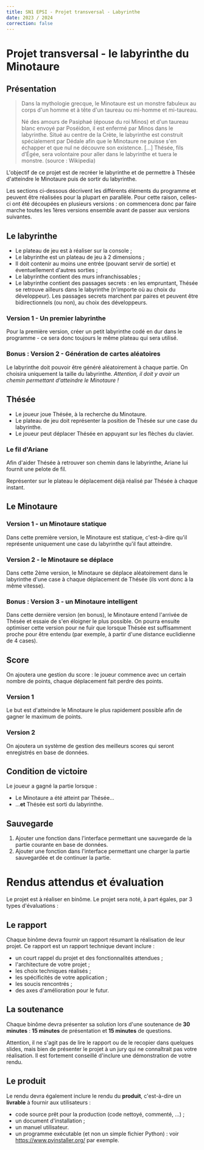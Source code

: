 ```yaml
---
title: SN1 EPSI - Projet transversal - Labyrinthe
date: 2023 / 2024
correction: false
---
```


# Projet transversal - le labyrinthe du Minotaure

## Présentation

> Dans la mythologie grecque, le Minotaure est un monstre fabuleux au corps d'un homme et à tête d'un taureau ou mi-homme et mi-taureau.
>
> Né des amours de Pasiphaé (épouse du roi Minos) et d'un taureau blanc envoyé par Poséidon, il est enfermé par Minos dans le labyrinthe. Situé au centre de la Crète, le labyrinthe est construit spécialement par Dédale afin que le Minotaure ne puisse s'en échapper et que nul ne découvre son existence. [...] Thésée, fils d’Égée, sera volontaire pour aller dans le labyrinthe et tuera le monstre. (source : Wikipedia)

L'objectif de ce projet est de recréer le labyrinthe et de permettre à Thésée d'atteindre le Minotaure puis de sortir du labyrinthe.

Les sections ci-dessous décrivent les différents éléments du programme et peuvent être réalisées pour la plupart en parallèle. Pour cette raison, celles-ci ont été découpées en plusieurs versions : on commencera donc par faire marche toutes les 1ères versions ensemble avant de passer aux versions suivantes.

## Le labyrinthe

- Le plateau de jeu est à réaliser sur la console ;
- Le labyrinthe est un plateau de jeu à 2 dimensions ;
- Il doit contenir au moins une entrée (pouvant servir de sortie) et éventuellement d'autres sorties ;
- Le labyrinthe contient des murs infranchissables ;
- Le labyrinthe contient des passages secrets : en les empruntant, Thésée se retrouve ailleurs dans le labyrinthe (n'importe où au choix du développeur). Les passages secrets marchent par paires et peuvent être bidirectionnels (ou non), au choix des développeurs.

### Version 1 - Un premier labyrinthe

Pour la première version, créer un petit labyrinthe codé en dur dans le programme - ce sera donc toujours le même plateau qui sera utilisé.

### Bonus : Version 2 - Génération de cartes aléatoires

Le labyrinthe doit pouvoir être généré aléatoirement à chaque partie. On choisira uniquement la taille du labyrinthe. _Attention, il doit y avoir un chemin permettant d'atteindre le Minotaure !_

## Thésée

- Le joueur joue Thésée, à la recherche du Minotaure.
- Le plateau de jeu doit représenter la position de Thésée sur une case du labyrinthe.
- Le joueur peut déplacer Thésée en appuyant sur les flèches du clavier.

### Le fil d'Ariane

Afin d'aider Thésée à retrouver son chemin dans le labyrinthe, Ariane lui fournit une pelote de fil.

Représenter sur le plateau le déplacement déjà réalisé par Thésée à chaque instant.

## Le Minotaure

### Version 1 - un Minotaure statique

Dans cette première version, le Minotaure est statique, c'est-à-dire qu'il représente uniquement une case du labyrinthe qu'il faut atteindre.

### Version 2 - le Minotaure se déplace

Dans cette 2ème version, le Minotaure se déplace aléatoirement dans le labyrinthe d'une case à chaque déplacement de Thésée (ils vont donc à la même vitesse).

### Bonus : Version 3 - un Minotaure intelligent

Dans cette dernière version (en bonus), le Minotaure entend l'arrivée de Thésée et essaie de s'en éloigner le plus possible. On pourra ensuite optimiser cette version pour ne fuir que lorsque Thésée est suffisamment proche pour être entendu (par exemple, à partir d'une distance euclidienne de 4 cases).

## Score

On ajoutera une gestion du score : le joueur commence avec un certain nombre de points, chaque déplacement fait perdre des points.

### Version 1

Le but est d'atteindre le Minotaure le plus rapidement possible afin de gagner le maximum de points.

### Version 2

On ajoutera un système de gestion des meilleurs scores qui seront enregistrés en base de données.

## Condition de victoire

Le joueur a gagné la partie lorsque :

- Le Minotaure a été atteint par Thésée...
- ...**et** Thésée est sorti du labyrinthe.

## Sauvegarde

1. Ajouter une fonction dans l'interface permettant une sauvegarde de la partie courante en base de données.
2. Ajouter une fonction dans l'interface permettant une charger la partie sauvegardée et de continuer la partie.

# Rendus attendus et évaluation

Le projet est à réaliser en binôme. Le projet sera noté, à part égales, par 3 types d'évaluations :

## Le rapport

Chaque binôme devra fournir un rapport résumant la réalisation de leur projet. Ce rapport est un rapport technique devant inclure :

- un court rappel du projet et des fonctionnalités attendues ;
- l'architecture de votre projet ;
- les choix techniques réalisés ;
- les spécificités de votre application ;
- les soucis rencontrés ;
- des axes d'amélioration pour le futur.

## La soutenance

Chaque binôme devra présenter sa solution lors d'une soutenance de **30 minutes** : **15 minutes** de présentation et **15 minutes** de questions.

Attention, il ne s'agit pas de lire le rapport ou de le recopier dans quelques slides, mais bien de présenter le projet à un jury qui ne connaîtrait pas votre réalisation. Il est fortement conseillé d'inclure une démonstration de votre rendu.

## Le produit

Le rendu devra également inclure le rendu du **produit**, c'est-à-dire un **livrable** à fournir aux utilisateurs :

- code source prêt pour la production (code nettoyé, commenté, ...) ;
- un document d'installation ;
- un manuel utilisateur.
- un programme exécutable (et non un simple fichier Python) : voir <https://www.pyinstaller.org/> par exemple.

